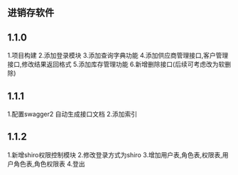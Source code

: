 ## 进销存软件

## 1.1.0
1.项目构建
2.添加登录模块
3.添加查询字典功能
4.添加供应商管理接口,客户管理接口,修改结果返回格式
5.添加库存管理功能
6.新增删除接口(后续可考虑改为软删除)

## 1.1.1
1.配置swagger2 自动生成接口文档
2.添加索引

## 1.1.2
1.新增shiro权限控制模块
2.修改登录方式为shiro
3.增加用户表,角色表,权限表,用户角色表,角色权限表
4.登出